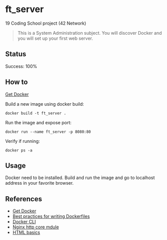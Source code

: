 # ft_server

19 Coding School project (42 Network)

> This is a System Administration subject. You will discover Docker and you
will set up your first web server.

## Status

Success: 100%

## How to

[Get Docker](https://docs.docker.com/get-docker/)

Build a new image using docker build:
```
docker build -t ft_server .
```
Run the image and expose port:
```
docker run --name ft_server -p 8080:80
```
Verify if running:
```
docker ps -a
```

## Usage

Docker need to be installed. Build and run the image and go to localhost address in your favorite browser.
## References

- [Get Docker](https://docs.docker.com/get-docker/)
- [Best practices for writing Dockerfiles](https://docs.docker.com/develop/develop-images/dockerfile_best-practices/)
- [Docker CLI](https://docs.docker.com/engine/reference/run/)
- [Nginx http core mdule](https://nginx.org/en/docs/http/ngx_http_core_module.html#http)
- [HTML basics](https://developer.mozilla.org/fr/docs/Learn/Getting_started_with_the_web/HTML_basics)
